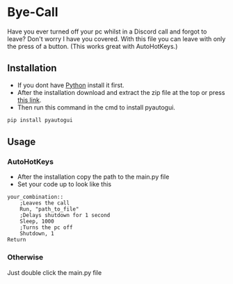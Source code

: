 # Bye-Call
Have you ever turned off your pc whilst in a Discord call and forgot to leave?
Don't worry I have you covered.
With this file you can leave with only the press of a button.
(This works great with AutoHotKeys.)


## Installation
* If you dont have [Python](https://www.python.org/downloads/release/python-3108/#:~:text=Full%20Changelog-,Files,-Version) install it first.
* After the installation download and extract the zip file at the top or press [this link](https://github.com/GRamdjiawan/Bye-Call/archive/refs/heads/main.zip).
* Then run this command in the cmd to install pyautogui.

```bash
pip install pyautogui
```

## Usage

### AutoHotKeys
* After the installation copy the path to the main.py file 
* Set your code up to look like this

```autohotkey
your_combination::
    ;Leaves the call
    Run, "path_to_file"
    ;Delays shutdown for 1 second
    Sleep, 1000
    ;Turns the pc off
    Shutdown, 1
Return
```

### Otherwise
Just double click the main.py file

